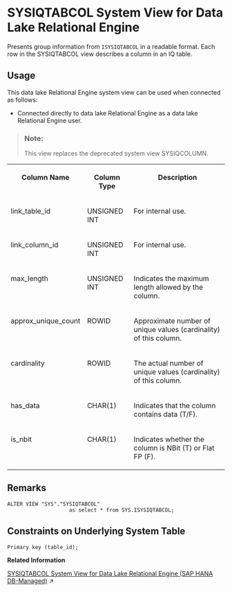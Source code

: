 <!-- loioa5d1bd5684f2101581e2c9c8b4c4669b -->

# SYSIQTABCOL System View for Data Lake Relational Engine

Presents group information from `ISYSIQTABCOL` in a readable format. Each row in the SYSIQTABCOL view describes a column in an IQ table.



<a name="loioa5d1bd5684f2101581e2c9c8b4c4669b__section_g1z_xv3_g4b"/>

## Usage

This data lake Relational Engine system view can be used when connected as follows:

-   Connected directly to data lake Relational Engine as a data lake Relational Engine user.



> ### Note:  
> This view replaces the deprecated system view SYSIQCOLUMN.


<table>
<tr>
<th valign="top">

Column Name

</th>
<th valign="top">

Column Type

</th>
<th valign="top">

Description

</th>
</tr>
<tr>
<td valign="top">

link\_table\_id

</td>
<td valign="top">

UNSIGNED INT

</td>
<td valign="top">

For internal use.

</td>
</tr>
<tr>
<td valign="top">

link\_column\_id

</td>
<td valign="top">

UNSIGNED INT

</td>
<td valign="top">

For internal use.

</td>
</tr>
<tr>
<td valign="top">

max\_length

</td>
<td valign="top">

UNSIGNED INT

</td>
<td valign="top">

Indicates the maximum length allowed by the column.

</td>
</tr>
<tr>
<td valign="top">

approx\_unique\_count

</td>
<td valign="top">

ROWID

</td>
<td valign="top">

Approximate number of unique values \(cardinality\) of this column.

</td>
</tr>
<tr>
<td valign="top">

cardinality

</td>
<td valign="top">

ROWID

</td>
<td valign="top">

The actual number of unique values \(cardinality\) of this column.

</td>
</tr>
<tr>
<td valign="top">

has\_data

</td>
<td valign="top">

CHAR\(1\)

</td>
<td valign="top">

Indicates that the column contains data \(T/F\).

</td>
</tr>
<tr>
<td valign="top">

is\_nbit

</td>
<td valign="top">

CHAR\(1\)

</td>
<td valign="top">

Indicates whether the column is NBit \(T\) or Flat FP \(F\).

</td>
</tr>
</table>



<a name="loioa5d1bd5684f2101581e2c9c8b4c4669b__SYSIQTABCOL_remarks1"/>

## Remarks

```
ALTER VIEW "SYS"."SYSIQTABCOL"
                    as select * from SYS.ISYSIQTABCOL;
```



<a name="loioa5d1bd5684f2101581e2c9c8b4c4669b__SYSIQTABCOL_constraints1"/>

## Constraints on Underlying System Table

```
Primary key (table_id);
```

**Related Information**  


[SYSIQTABCOL System View for Data Lake Relational Engine (SAP HANA DB-Managed)](https://help.sap.com/viewer/a898e08b84f21015969fa437e89860c8/2024_1_QRC/en-US/8387df93bb6c4a87acd9138dbaa18ba9.html "Presents group information from ISYSIQTABCOL in a readable format. Each row in the SYSIQTABCOL view describes a column in an IQ table.") :arrow_upper_right:

